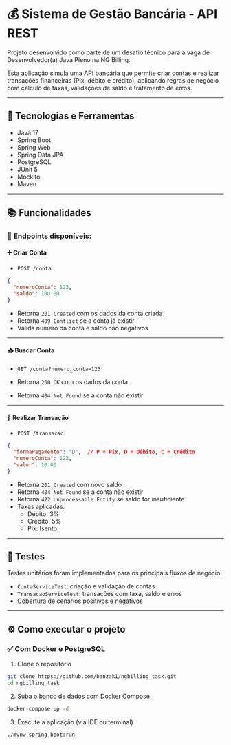 # 💰 Sistema de Gestão Bancária - API REST

Projeto desenvolvido como parte de um desafio técnico para a vaga de Desenvolvedor(a) Java Pleno na NG Billing.

Esta aplicação simula uma API bancária que permite criar contas e realizar transações financeiras (Pix, débito e crédito), aplicando regras de negócio com cálculo de taxas, validações de saldo e tratamento de erros.

---

## 🚀 Tecnologias e Ferramentas

- Java 17
- Spring Boot
- Spring Web
- Spring Data JPA
- PostgreSQL 
- JUnit 5
- Mockito
- Maven

---

## 📚 Funcionalidades

### 📌 Endpoints disponíveis:

#### ➕ Criar Conta

- `POST /conta`
```json
{
  "numeroConta": 123,
  "saldo": 100.00
}
```

- Retorna `201 Created` com os dados da conta criada
- Retorna `409 Conflict` se a conta já existir
- Valida número da conta e saldo não negativos

---

#### 📥 Buscar Conta

- `GET /conta?numero_conta=123`

- Retorna `200 OK` com os dados da conta
- Retorna `404 Not Found` se a conta não existir

---

#### 💸 Realizar Transação

- `POST /transacao`
```json
{
  "formaPagamento": "D",  // P = Pix, D = Débito, C = Crédito
  "numeroConta": 123,
  "valor": 10.00
}
```

- Retorna `201 Created` com novo saldo
- Retorna `404 Not Found` se a conta não existir
- Retorna `422 Unprocessable Entity` se saldo for insuficiente
- Taxas aplicadas:
    - Débito: 3%
    - Crédito: 5%
    - Pix: Isento

---

## 🧪 Testes

Testes unitários foram implementados para os principais fluxos de negócio:

- `ContaServiceTest`: criação e validação de contas
- `TransacaoServiceTest`: transações com taxa, saldo e erros
- Cobertura de cenários positivos e negativos

---

## ⚙️ Como executar o projeto

### ✅ Com Docker e PostgreSQL

1. Clone o repositório
```bash
git clone https://github.com/banzak1/ngbilling_task.git
cd ngbilling_task
```

2. Suba o banco de dados com Docker Compose
```bash
docker-compose up -d
```

3. Execute a aplicação (via IDE ou terminal)
```bash
./mvnw spring-boot:run
```
